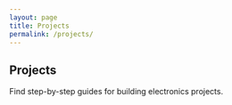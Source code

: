 ```yaml
---
layout: page
title: Projects
permalink: /projects/
---
```


## Projects

Find step-by-step guides for building electronics projects.
